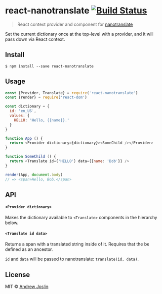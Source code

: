 # react-nanotranslate [![Build Status](https://travis-ci.org/ajoslin/react-nanotranslate.svg?branch=master)](https://travis-ci.org/ajoslin/react-nanotranslate)

> React context provider and component for [nanotranslate](https://github.com/ajoslin/nanotranslate)

Set the current dictionary once at the top-level with a provider, and it will pass down via React context.


## Install

```
$ npm install --save react-nanotranslate
```


## Usage

```js
const {Provider, Translate} = require('react-nanotranslate')
const {render} = require('react-dom')

const dictionary = {
  id: 'en_US',
  values: {
    HELLO: 'Hello, {{name}}.'
  }
}

function App () {
  return <Provider dictionary={dictionary}><SomeChild /></Provider>
}

function SomeChild () {
  return <Translate id={'HELLO'} data={{name: 'Bob'}} />
}

render(App, document.body)
// => <span>Hello, Bob.</span>
```

## API

#### `<Provider dictionary>`

Makes the dictionary available to `<Translate>` components in the hierarchy below.

#### `<Translate id data>`

Returns a span with a translated string inside of it.  Requires that the be defined as an ancestor.

`id` and `data` will be passed to nanotranslate: `translate(id, data)`.

## License

MIT © [Andrew Joslin](http://ajoslin.com)
